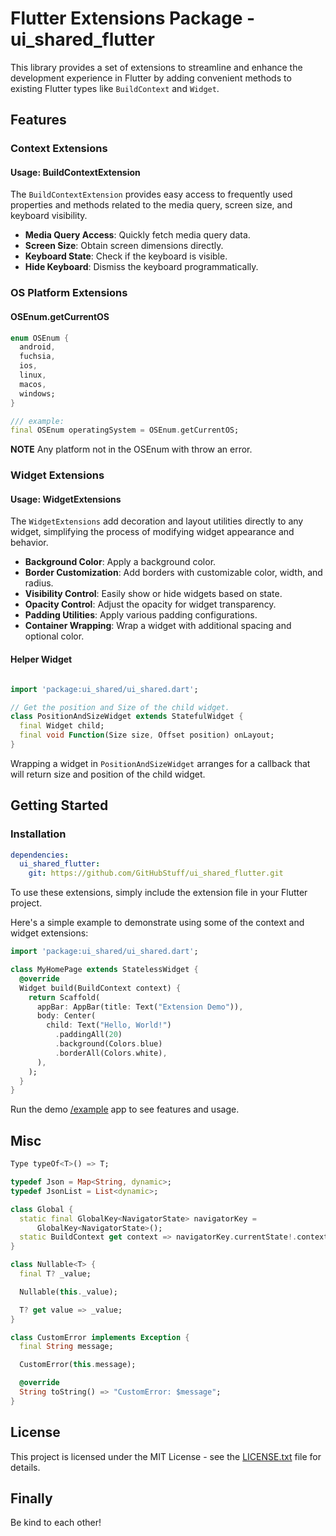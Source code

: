 # Flutter Extensions Package - ui_shared_flutter

This library provides a set of extensions to streamline and enhance the development experience in Flutter by adding convenient methods to existing Flutter types like `BuildContext` and `Widget`.

## Features

### Context Extensions

#### Usage: BuildContextExtension

The `BuildContextExtension` provides easy access to frequently used properties and methods related to the media query, screen size, and keyboard visibility.

- **Media Query Access**: Quickly fetch media query data.
- **Screen Size**: Obtain screen dimensions directly.
- **Keyboard State**: Check if the keyboard is visible.
- **Hide Keyboard**: Dismiss the keyboard programmatically.

### OS Platform Extensions

#### OSEnum.getCurrentOS

```dart
enum OSEnum {
  android,
  fuchsia,
  ios,
  linux,
  macos,
  windows;
}

/// example:
final OSEnum operatingSystem = OSEnum.getCurrentOS;
```

**NOTE** Any platform not in the OSEnum with throw an error.

### Widget Extensions

#### Usage: WidgetExtensions

The `WidgetExtensions` add decoration and layout utilities directly to any widget, simplifying the process of modifying widget appearance and behavior.

- **Background Color**: Apply a background color.
- **Border Customization**: Add borders with customizable color, width, and radius.
- **Visibility Control**: Easily show or hide widgets based on state.
- **Opacity Control**: Adjust the opacity for widget transparency.
- **Padding Utilities**: Apply various padding configurations.
- **Container Wrapping**: Wrap a widget with additional spacing and optional color.

#### Helper Widget

```dart

import 'package:ui_shared/ui_shared.dart';

// Get the position and Size of the child widget.
class PositionAndSizeWidget extends StatefulWidget {
  final Widget child;
  final void Function(Size size, Offset position) onLayout;
}
```

Wrapping a widget in ```PositionAndSizeWidget``` arranges for a callback that will return size and position of the child widget.

## Getting Started

### Installation

```yaml
dependencies:
  ui_shared_flutter:
    git: https://github.com/GitHubStuff/ui_shared_flutter.git
```

To use these extensions, simply include the extension file in your Flutter project.

Here's a simple example to demonstrate using some of the context and widget extensions:

```dart
import 'package:ui_shared/ui_shared.dart';

class MyHomePage extends StatelessWidget {
  @override
  Widget build(BuildContext context) {
    return Scaffold(
      appBar: AppBar(title: Text("Extension Demo")),
      body: Center(
        child: Text("Hello, World!")
          .paddingAll(20)
          .background(Colors.blue)
          .borderAll(Colors.white),
      ),
    );
  }
}
```

Run the demo [/example](example/lib/main.dart) app to see features and usage.

## Misc

```dart
Type typeOf<T>() => T;

typedef Json = Map<String, dynamic>;
typedef JsonList = List<dynamic>;

class Global {
  static final GlobalKey<NavigatorState> navigatorKey =
      GlobalKey<NavigatorState>();
  static BuildContext get context => navigatorKey.currentState!.context;
}

class Nullable<T> {
  final T? _value;

  Nullable(this._value);

  T? get value => _value;
}

class CustomError implements Exception {
  final String message;

  CustomError(this.message);

  @override
  String toString() => "CustomError: $message";
}
```

## License

This project is licensed under the MIT License - see the [LICENSE.txt](LICENSE.txt) file for details.

## Finally

Be kind to each other!
